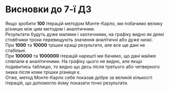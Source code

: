 # Висновки до 7-ї ДЗ

Якщо зробити **100** ітерацій методом Монте-Карло, ми побачимо велику різницю між цим методом і аналітичним.  
Результати будуть дуже малими і хаотичними, на графіку видно як деякі стовбчики трохи перевищують значення аналітичні або дуже низкі.  
При **1000** та **10000** трішки кращі результати, але все ще дані не стабільні.  
При **100000** та **1000000** ітерацій нарешті ми бачимо, що дані майже співпали в аналітичними. На графіку цього не видно, але якщо подивитись таблицю, то видно що десь після третього або четверного знака після коми трішки різниця є.  
Отже, метод Монте-Карло себе показав добре за великій кількості ітерацій, що допомогло йому показати точні результати.
